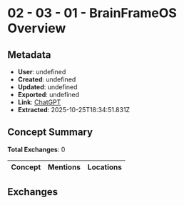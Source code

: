 # **02 - 03 - 01 - BrainFrameOS Overview**

## Metadata

- **User**: undefined
- **Created**: undefined
- **Updated**: undefined
- **Exported**: undefined
- **Link**: [ChatGPT](undefined)
- **Extracted**: 2025-10-25T18:34:51.831Z

## Concept Summary

**Total Exchanges**: 0

| Concept | Mentions | Locations |
|---------|----------|----------|

## Exchanges

